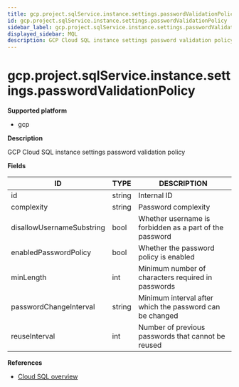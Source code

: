 ```yaml
---
title: gcp.project.sqlService.instance.settings.passwordValidationPolicy
id: gcp.project.sqlService.instance.settings.passwordValidationPolicy
sidebar_label: gcp.project.sqlService.instance.settings.passwordValidationPolicy
displayed_sidebar: MQL
description: GCP Cloud SQL instance settings password validation policy
---
```


# gcp.project.sqlService.instance.settings.passwordValidationPolicy

**Supported platform**

- gcp

**Description**

GCP Cloud SQL instance settings password validation policy

**Fields**

| ID                        | TYPE   | DESCRIPTION                                              |
| ------------------------- | ------ | -------------------------------------------------------- |
| id                        | string | Internal ID                                              |
| complexity                | string | Password complexity                                      |
| disallowUsernameSubstring | bool   | Whether username is forbidden as a part of the password  |
| enabledPasswordPolicy     | bool   | Whether the password policy is enabled                   |
| minLength                 | int    | Minimum number of characters required in passwords       |
| passwordChangeInterval    | string | Minimum interval after which the password can be changed |
| reuseInterval             | int    | Number of previous passwords that cannot be reused       |

**References**

- [Cloud SQL overview](https://cloud.google.com/sql/docs/introduction)
